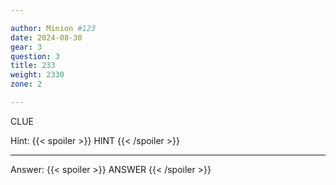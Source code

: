 ```yaml
---

author: Minion #123
date: 2024-08-30
gear: 3
question: 3
title: 233
weight: 2330
zone: 2

---
```


CLUE

Hint: {{< spoiler >}} HINT {{< /spoiler >}}

---

Answer: {{< spoiler >}} ANSWER {{< /spoiler >}}


